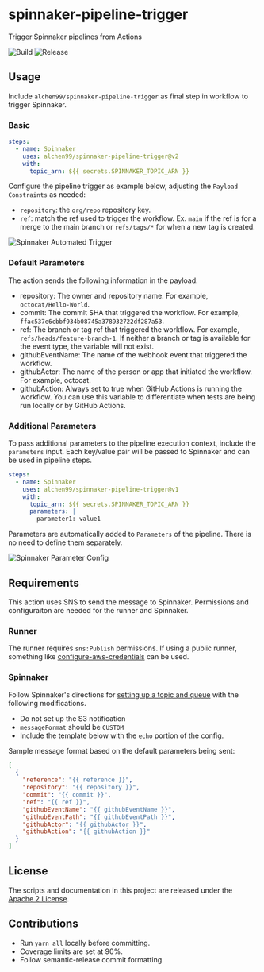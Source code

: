 # spinnaker-pipeline-trigger

Trigger Spinnaker pipelines from Actions

![Build](https://github.com/alchen99/spinnaker-pipeline-trigger/workflows/Publish/badge.svg)
![Release](https://github.com/alchen99/spinnaker-pipeline-trigger/workflows/Release/badge.svg)

## Usage

Include `alchen99/spinnaker-pipeline-trigger` as final step in workflow to trigger Spinnaker.

### Basic

```yaml
steps:
  - name: Spinnaker
    uses: alchen99/spinnaker-pipeline-trigger@v2
    with:
      topic_arn: ${{ secrets.SPINNAKER_TOPIC_ARN }}
```

Configure the pipeline trigger as example below, adjusting the `Payload Constraints` as needed:

* `repository`: the `org/repo` repository key.
* `ref`: match the ref used to trigger the workflow. Ex. `main` if the ref is for a merge to the main branch or `refs/tags/*` for when a new tag is created.

![Spinnaker Automated Trigger](docs/assets/spinnaker-automated-trigger.png)

### Default Parameters

The action sends the following information in the payload:

- repository: The owner and repository name. For example, `octocat/Hello-World`.
- commit: The commit SHA that triggered the workflow. For example, `ffac537e6cbbf934b08745a378932722df287a53`.
- ref: The branch or tag ref that triggered the workflow. For example, `refs/heads/feature-branch-1`. If neither a branch or tag is available for the event type, the variable will not exist.
- githubEventName: The name of the webhook event that triggered the workflow.
- githubActor: The name of the person or app that initiated the workflow. For example, octocat.
- githubAction: Always set to true when GitHub Actions is running the workflow. You can use this variable to differentiate when tests are being run locally or by GitHub Actions.

### Additional Parameters

To pass additional parameters to the pipeline execution context, include the `parameters` input. Each key/value pair will be passed to Spinnaker and can be used in pipeline steps.

```yaml
steps:
  - name: Spinnaker
    uses: alchen99/spinnaker-pipeline-trigger@v1
    with:
      topic_arn: ${{ secrets.SPINNAKER_TOPIC_ARN }}
      parameters: |
        parameter1: value1
```

Parameters are automatically added to `Parameters` of the pipeline. There is no need to define them separately.

![Spinnaker Parameter Config](docs/assets/custom-parameters.png)

## Requirements

This action uses SNS to send the message to Spinnaker. Permissions and configuraiton are needed for the runner and Spinnaker.

### Runner

The runner requires `sns:Publish` permissions. If using a public runner, something like [configure-aws-credentials](https://github.com/marketplace/actions/configure-aws-credentials-action-for-github-actions) can be used.

### Spinnaker

Follow Spinnaker's directions for [setting up a topic and queue](https://spinnaker.io/setup/triggers/amazon/) with the following modifications.

- Do not set up the S3 notification
- `messageFormat` should be `CUSTOM`
- Include the template below with the `echo` portion of the config.

Sample message format based on the default parameters being sent:

```json
[
  {
    "reference": "{{ reference }}",
    "repository": "{{ repository }}",
    "commit": "{{ commit }}",
    "ref": "{{ ref }}",
    "githubEventName": "{{ githubEventName }}",
    "githubEventPath": "{{ githubEventPath }}",
    "githubActor": "{{ githubActor }}",
    "githubAction": "{{ githubAction }}"
  }
]
```

## License

The scripts and documentation in this project are released under the [Apache 2 License](https://github.com/alchen99/spinnaker-pipeline-trigger/blob/main/LICENSE).

## Contributions

- Run `yarn all` locally before committing.
- Coverage limits are set at 90%.
- Follow semantic-release commit formatting.
